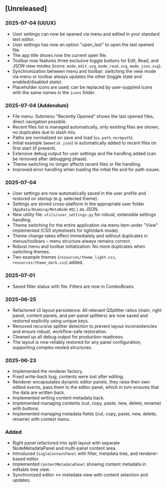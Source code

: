 ## [Unreleased]

### 2025-07-04 (UI/UX)
- User settings can now be opened via menu and edited in your standard text editor.
- User settings has now an option "open_last" to open the last opened file.
- The app title shows now the current open file.
- Toolbar now features three exclusive toggle buttons for Edit, Read, and JSON view modes (icons: `mode_edit.svg`, `mode_read.svg`, `mode_json.svg`).
- Synchronization between menu and toolbar: switching the view mode via menu or toolbar always updates the other (toggle state and enabled/disabled state).
- Placeholder icons are used; can be replaced by user-supplied icons with the same names in the `icons` folder.

### 2025-07-04 (Addendum)
- File menu: Submenu "Recently Opened" shows the last opened files, direct navigation possible.
- Recent files list is managed automatically, only existing files are shown, no duplicates due to slash mix.
- Paths are normalized on save and load (`os.path.normpath`).
- Initial example (`memetik.json`) is automatically added to recent files on first start (if present).
- Extensive debug output for user settings and file handling added (can be removed after debugging phase).
- Theme switching no longer affects recent files or file handling.
- Improved error handling when loading the initial file and for path issues.

### 2025-07-04
- User settings are now automatically saved in the user profile and restored on startup (e.g. selected theme).
- Settings are stored cross-platform in the appropriate user folder (`AppData/Roaming/MetaNode` etc.) as JSON.
- New utility file: `utils/user_settings.py` for robust, extensible settings handling.
- Theme switching for the entire application via menu item under "View" implemented (CSS stylesheets for light/dark mode).
- Theme change takes effect immediately and without duplicates in menus/toolbars – menu structure always remains correct.
- Robust menu and toolbar initialization: No more duplicates when switching themes.
- Two example themes (`resources/theme_light.css`, `resources/theme_dark.css`) added.

### 2025-07-01
- Saved filter status with file. Filters are now in ComboBoxes.

### 2025-06-25
- Refactored UI layout persistence: All relevant QSplitter ratios (main, right panel, content panels, and per-panel splitters) are now saved and restored explicitly using unique keys.
- Removed recursive splitter detection to prevent layout inconsistencies and ensure robust, workflow-safe restoration.
- Cleaned up all debug output for production readiness.
- The layout is now reliably restored for any panel configuration, supporting complex nested structures.

### 2025-06-23
- Implemented the renderer factory.
- Fixed write-back bug, contents were lost after editing.
- Renderer encapsulates dynamic editor panels, they raise their own edited events, pass them to the editor panel, which in turn ensures that the data are written back.
- Implemented writing content metadata back.
- Implemented managing contents (cut, copy, paste, new, delete, rename) with buttons.
- Implemented managing metadata fields (cut, copy, paste, new, delete, rename) with context menu.

### Added
- Right panel refactored into split layout with separate NodeMetadataPanel and multi-panel content area.
- Introduced `SingleContentPanel` with filter, metadata tree, and renderer-based editor.
- Implemented `ContentMetadataPanel` showing content metadata in editable tree view.
- Synchronized editor ↔ metadata view with content selection and updates.
